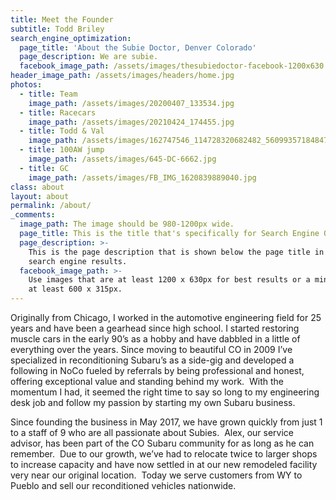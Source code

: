 ```yaml
---
title: Meet the Founder
subtitle: Todd Briley
search_engine_optimization:
  page_title: 'About the Subie Doctor, Denver Colorado'
  page_description: We are subie.
  facebook_image_path: /assets/images/thesubiedoctor-facebook-1200x630.png
header_image_path: /assets/images/headers/home.jpg
photos:
  - title: Team
    image_path: /assets/images/20200407_133534.jpg
  - title: Racecars
    image_path: /assets/images/20210424_174455.jpg
  - title: Todd & Val
    image_path: /assets/images/162747546_114728320682482_5609935718484725955_n.jpg
  - title: 100AW jump
    image_path: /assets/images/645-DC-6662.jpg
  - title: GC
    image_path: /assets/images/FB_IMG_1620839889040.jpg
class: about
layout: about
permalink: /about/
_comments:
  image_path: The image should be 980-1200px wide.
  page_title: This is the title that's specifically for Search Engine Optimization.
  page_description: >-
    This is the page description that is shown below the page title in the
    search engine results.
  facebook_image_path: >-
    Use images that are at least 1200 x 630px for best results or a minimum of
    at least 600 x 315px.
---
```


Originally from Chicago, I worked in the automotive engineering field for 25 years and have been a gearhead since high school. I started restoring muscle cars in the early 90’s as a hobby and have dabbled in a little of everything over the years. Since moving to beautiful CO in 2009 I’ve specialized in reconditioning Subaru’s as a side-gig and developed a following in NoCo fueled by referrals by being professional and honest, offering exceptional value and standing behind my work. &nbsp;With the momentum I had, it seemed the right time to say so long to my engineering desk job and follow my passion by starting my own Subaru business.

Since founding the business in May 2017, we have grown quickly from just 1 to a staff of 9 who are all passionate about Subies.&nbsp; Alex, our service advisor, has been part of the CO Subaru community for as long as he can remember. &nbsp;Due to our growth, we’ve had to relocate twice to larger shops to increase capacity and have now settled in at our new remodeled facility very near our original location.&nbsp; Today we serve customers from WY to Pueblo and sell our reconditioned vehicles nationwide.
